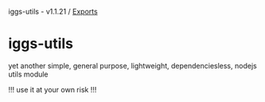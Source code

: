 iggs-utils - v1.1.21 / [Exports](modules.md)

# iggs-utils
yet another simple, general purpose, lightweight, dependenciesless, nodejs utils module

!!! use it at your own risk !!!

